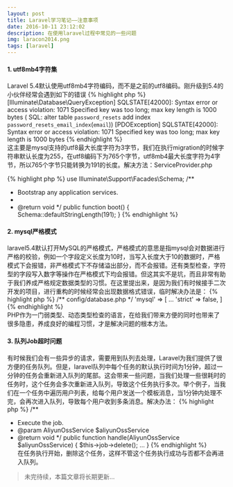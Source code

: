 ```yaml
---
layout: post
title: Laravel学习笔记——注意事项
date: 2016-10-11 23:12:02
description: 在使用laravel过程中常见的一些问题
img: laracon2014.png
tags: [laravel]
---
```


#### 1. utf8mb4字符集
Laravel 5.4默认使用utf8mb4字符编码，而不是之前的utf8编码。刚升级到5.4的小伙伴经常会遇到如下的错误
{% highlight php %}
[Illuminate\Database\QueryException]
SQLSTATE[42000]: Syntax error or access violation: 1071 Specified key was too long; max key length is 1000 bytes (
SQL: alter table `password_resets` add index `password_resets_email_index`(`email`))
[PDOException]
SQLSTATE[42000]: Syntax error or access violation: 1071 Specified key was too long; max key length is 1000 bytes
{% endhighlight %}	
这主要是mysql支持的utf8最大长度字符为3字节，我们在执行migration的时候字符串默认长度为255，在utf8编码下为765个字节，utf8mb4最大长度字符为4字节，所以765个字节只能转换为191的长度。解决方法：ServiceProvider.php

{% highlight php %}
use Illuminate\Support\Facades\Schema; 
/** 
* Bootstrap any application services. 
* 
* @return void 
*/ 
public function boot() 
{ 
     Schema::defaultStringLength(191); 
}
{% endhighlight %}	

#### 2. mysql严格模式
laravel5.4默认打开MySQL的严格模式，严格模式的意思是指mysql会对数据进行严格的校验，例如一个字段定义长度为10时，当写入长度大于10的数据时，严格模式下会报错，非严格模式下不存储溢出部分，而不会报错。还有类型检查，字符型的字段写入数字等操作在严格模式下均会报错。但这其实不是坑，而且非常有助于我们养成严格规定数据类型的习惯。在这里提出来，是因为我们有时候接手二次开发的项目，进行重构的时候经常会出现数据格式错误，临时解决办法是：
{% highlight php %}
/**
config/database.php
*/
'mysql' => [
...
    'strict' => false,
]
{% endhighlight %}	
PHP作为一门弱类型、动态类型检查的语言，在给我们带来方便的同时也带来了很多隐患，养成良好的编程习惯，才是解决问题的根本方法。

#### 3. 队列Job超时问题

有时候我们会有一些异步的请求，需要用到队列去处理，Laravel为我们提供了很方便的任务队列。但是，laravel队列中每个任务的默认执行时间为1分钟，超过一分钟的任务会重新进入队列的尾部。这会带来一些问题，当我们处理一些很耗时的任务时，这个任务会多次重新进入队列，导致这个任务执行多次。举个例子，当我们在一个任务中遍历用户列表，给每个用户发送一个模板消息，当1分钟内处理不完，会再次进入队列，导致每个用户收到多条消息。解决办法：
{% highlight php %}
/**
 * Execute the job.
 * @param AliyunOssService $aliyunOssService
 * @return void
 */
public function handle(AliyunOssService $aliyunOssService)
{
    $this->job->delete();
            ...
}
{% endhighlight %}	
在任务执行开始，删除这个任务，这样不管这个任务执行成功与否都不会再进入队列。

> 未完待续，本篇文章将长期更新...